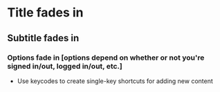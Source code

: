# Title fades in
## Subtitle fades in
### Options fade in [options depend on whether or not you're signed in/out, logged in/out, etc.]

* Use keycodes to create single-key shortcuts for adding new content